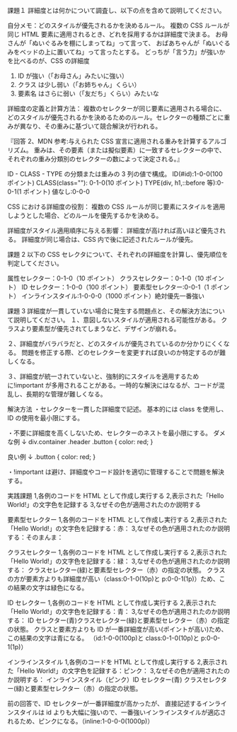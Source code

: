 課題１
詳細度とは何かについて調査し、以下の点を含めて説明してください。

自分メモ：どのスタイルが優先されるかを決めるルール。
複数の CSS ルールが同じ HTML 要素に適用されるとき、どれを採用するかは詳細度で決まる。
お母さんが「ぬいぐるみを棚にしまってね」って言って、
おばあちゃんが「ぬいぐるみをベッドの上に置いてね」って言ったとする。
どっちが「言う力」が強いかを比べるのが、CSS の詳細度

1. ID が強い（「お母さん」みたいに強い）
2. クラス は少し弱い（「お姉ちゃん」くらい）
3. 要素名 はさらに弱い（「友だち」くらい）みたいな

詳細度の定義と計算方法：
複数のセレクターが同じ要素に適用される場合に、どのスタイルが優先されるかを決めるためのルール。セレクターの種類ごとに重みが異なり、その重みに基づいて競合解決が行われる。

『回答 2、MDN 参考:与えられた CSS 宣言に適用される重みを計算するアルゴリズム。
重みは、その要素（または擬似要素）に一致するセレクターの中で、それぞれの重み分類別のセレクターの数によって決定される。』

ID - CLASS - TYPE の分類または重みの 3 列の値で構成。
ID(#id):1-0-0(100 ポイント)
CLASS(class=""): 0-1-0(10 ポイント)
TYPE(div, h1,::before 等):0-0-1(1 ポイント)
値なし:0-0-0

CSS における詳細度の役割：
複数の CSS ルールが同じ要素にスタイルを適用しようとした場合、どのルールを優先するかを決める。

詳細度がスタイル適用順序に与える影響：
詳細度が高ければ高いほど優先される。
詳細度が同じ場合は、CSS 内で後に記述されたルールが優先。

課題 2
以下の CSS セレクタについて、それぞれの詳細度を計算し、優先順位を判定してください。

属性セレクター：0-1-0（10 ポイント）
クラスセレクター：0-1-0（10 ポイント）
ID セレクター：1-0-0（100 ポイント）
要素型セレクター:0-0-1（1 ポイント）
インラインスタイル:1-0-0-0（1000 ポイント）絶対優先一番強い

課題 3
詳細度が一貫していない場合に発生する問題点と、その解決方法について説明してください。
１、意図しないスタイルが適用される可能性がある。
クラスより要素型が優先されてしまうなど、デザインが崩れる。

２、詳細度がバラバラだと、どのスタイルが優先されているのか分かりにくくなる。
問題を修正する際、どのセレクターを変更すれば良いのか特定するのが難しくなる。

３、詳細度が統一されていないと、強制的にスタイルを適用するために!important が多用されることがある。一時的な解決にはなるが、コードが混乱し、長期的な管理が難しくなる。

解決方法
・セレクターを一貫した詳細度で記述。
基本的には class を使用し、ID の使用を最小限にする。

・不要に詳細度を高くしないため、セレクターのネストを最小限にする。
ダメな例 ↓
div.container .header .button {
color: red;
}

良い例 ↓
.button {
color: red;
}

・!important は避け、詳細度やコード設計を適切に管理することで問題を解決する。

実践課題
1,各例のコードを HTML として作成し実行する
2,表示された「Hello World!」の文字色を記録する
3,なぜその色が適用されたのか説明する

要素型セレクター
1,各例のコードを HTML として作成し実行する
2,表示された「Hello World!」の文字色を記録する：赤：
3,なぜその色が適用されたのか説明する：そのまんま：

クラスセレクター
1,各例のコードを HTML として作成し実行する
2,表示された「Hello World!」の文字色を記録する：緑：
3,なぜその色が適用されたのか説明する：
クラスセレクター(緑)と要素型セレクター（赤）の指定の状態。
クラスの方が要素方よりも詳細度が高い（class:0-1-0(10p)と p:0-0-1(1p)）ため、この結果の文字は緑色になる。

ID セレクター
1,各例のコードを HTML として作成し実行する
2,表示された「Hello World!」の文字色を記録する：青：
3,なぜその色が適用されたのか説明する：
ID セレクター(青)クラスセレクター(緑)と要素型セレクター（赤）の指定の状態。
クラスと要素方よりも ID が一番詳細度が高い(ポイントが高い)ため、この結果の文字は青になる。
（id:1-0-0(100p)と class:0-1-0(10p)と p:0-0-1(1p)）

インラインスタイル
1,各例のコードを HTML として作成し実行する
2,表示された「Hello World!」の文字色を記録する：ピンク：
3,なぜその色が適用されたのか説明する：
インラインスタイル（ピンク）ID セレクター(青)
クラスセレクター(緑)と要素型セレクター（赤）の指定の状態。

前の回答で、ID セレクターが一番詳細度が高かったが、
直接記述するインラインスタイルは id よりも大幅に強いので、一番強いインラインスタイルが適応されるため、ピンクになる。（inline:1-0-0-0(1000p)）
